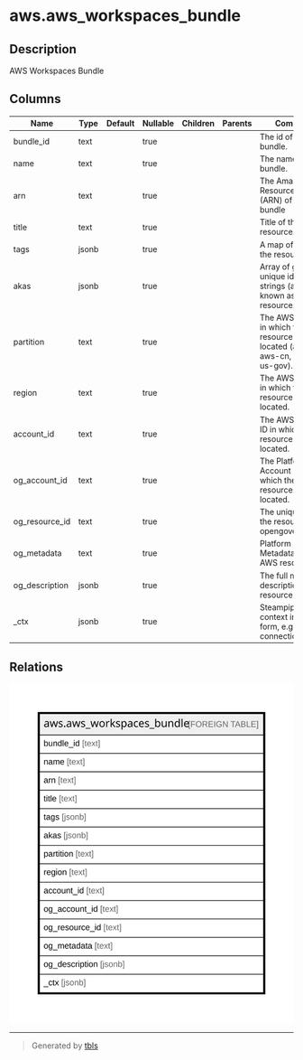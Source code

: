# aws.aws_workspaces_bundle

## Description

AWS Workspaces Bundle

## Columns

| Name | Type | Default | Nullable | Children | Parents | Comment |
| ---- | ---- | ------- | -------- | -------- | ------- | ------- |
| bundle_id | text |  | true |  |  | The id of the bundle. |
| name | text |  | true |  |  | The name of the bundle. |
| arn | text |  | true |  |  | The Amazon Resource Name (ARN) of the bundle |
| title | text |  | true |  |  | Title of the resource. |
| tags | jsonb |  | true |  |  | A map of tags for the resource. |
| akas | jsonb |  | true |  |  | Array of globally unique identifier strings (also known as) for the resource. |
| partition | text |  | true |  |  | The AWS partition in which the resource is located (aws, aws-cn, or aws-us-gov). |
| region | text |  | true |  |  | The AWS Region in which the resource is located. |
| account_id | text |  | true |  |  | The AWS Account ID in which the resource is located. |
| og_account_id | text |  | true |  |  | The Platform Account ID in which the resource is located. |
| og_resource_id | text |  | true |  |  | The unique ID of the resource in opengovernance. |
| og_metadata | text |  | true |  |  | Platform Metadata of the AWS resource. |
| og_description | jsonb |  | true |  |  | The full model description of the resource |
| _ctx | jsonb |  | true |  |  | Steampipe context in JSON form, e.g. connection_name. |

## Relations

![er](aws.aws_workspaces_bundle.svg)

---

> Generated by [tbls](https://github.com/k1LoW/tbls)
